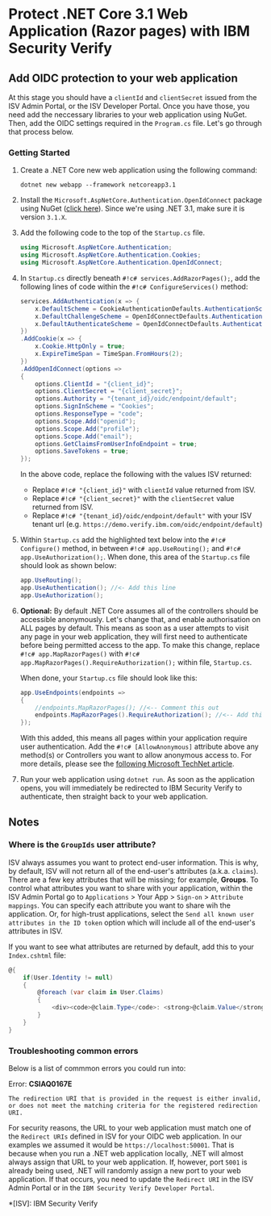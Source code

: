 # Protect .NET Core 3.1 Web Application (Razor pages) with IBM Security Verify

## Add OIDC protection to your web application

At this stage you should have a `clientId` and `clientSecret` issued from the ISV Admin Portal, or the ISV Developer Portal. Once you have those, you need add the neccessary libraries to your web application using NuGet. Then, add the OIDC settings required in the `Program.cs` file. Let's go through that process below.

### Getting Started

1.  Create a .NET Core new web application using the following command:
    ```
    dotnet new webapp --framework netcoreapp3.1
    ```

2.  Install the `Microsoft.AspNetCore.Authentication.OpenIdConnect` package using NuGet ([click here](https://www.nuget.org/packages/Microsoft.AspNetCore.Authentication.OpenIdConnect)). Since we're using .NET 3.1, make sure it is version `3.1.X`.

3.  Add the following code to the top of the `Startup.cs` file.
    ``` c#  
    using Microsoft.AspNetCore.Authentication;
    using Microsoft.AspNetCore.Authentication.Cookies;
    using Microsoft.AspNetCore.Authentication.OpenIdConnect;
    ```

4.  In `Startup.cs` directly beneath `#!c# services.AddRazorPages();`, add the following lines of code within the `#!c# ConfigureServices()` method:
    ``` c#
    services.AddAuthentication(x => {
        x.DefaultScheme = CookieAuthenticationDefaults.AuthenticationScheme;
        x.DefaultChallengeScheme = OpenIdConnectDefaults.AuthenticationScheme;
        x.DefaultAuthenticateScheme = OpenIdConnectDefaults.AuthenticationScheme;
    })
    .AddCookie(x => {
        x.Cookie.HttpOnly = true;
        x.ExpireTimeSpan = TimeSpan.FromHours(2);
    })
    .AddOpenIdConnect(options =>
    {
        options.ClientId = "{client_id}";
        options.ClientSecret = "{client_secret}";
        options.Authority = "{tenant_id}/oidc/endpoint/default";
        options.SignInScheme = "Cookies";
        options.ResponseType = "code";
        options.Scope.Add("openid");
        options.Scope.Add("profile");
        options.Scope.Add("email");
        options.GetClaimsFromUserInfoEndpoint = true;
        options.SaveTokens = true;
    });
    ```
    In the above code, replace the following with the values ISV returned:
    -   Replace `#!c# "{client_id}"` with `clientId` value returned from ISV.
    -   Replace `#!c# "{client_secret}"` with the `clientSecret` value returned from ISV.
    -   Replace `#!c# "{tenant_id}/oidc/endpoint/default"` with your ISV tenant url (e.g. `https://demo.verify.ibm.com/oidc/endpoint/default`)

5.  Within `Startup.cs` add the highlighted text below into the `#!c# Configure()` method, in between `#!c# app.UseRouting();` and `#!c# app.UseAuthorization();`. When done, this area of the `Startup.cs` file should look as shown below:
    ``` c# hl_lines="2"
    app.UseRouting();
    app.UseAuthentication(); //<- Add this line
    app.UseAuthorization();
    ```


5.  **Optional:** By default .NET Core assumes all of the controllers should be accessible anonymously. Let's change that, and enable authorisation on ALL pages by default. This means as soon as a user attempts to visit any page in your web application, they will first need to authenticate before being permitted access to the app. To make this change, replace `#!c# app.MapRazorPages()` with `#!c# app.MapRazorPages().RequireAuthorization();` within file, `Startup.cs`. 

    When done, your `Startup.cs` file should look like this:
    ``` c#
    app.UseEndpoints(endpoints =>
    {
        //endpoints.MapRazorPages(); //<-- Comment this out
        endpoints.MapRazorPages().RequireAuthorization(); //<-- Add this line
    });
    ```
    With this added, this means all pages within your application require user authentication. Add the `#!c# [AllowAnonymous]` attribute above any method(s) or Controllers you want to allow anonymous access to. For more details, please see the [following Microsoft TechNet article](https://docs.microsoft.com/en-us/aspnet/core/security/authorization/simple?view=aspnetcore-3.1).

6.  Run your web application using `dotnet run`. As soon as the application opens, you will immediately be redirected to IBM Security Verify to authenticate, then straight back to your web application. 


## Notes

### Where is the `GroupIds` user attribute?

ISV always assumes you want to protect end-user information. This is why, by default, ISV will not return all of the end-user's attributes (a.k.a. `claims`). There are a few key attributes that will be missing; for example, **Groups**. To control what attributes you want to share with your application, within the ISV Admin Portal go to `Applications` > Your App > `Sign-on` > `Attribute mappings`. You can specify each attribute you want to share wih the application. Or, for high-trust applications, select the `Send all known user attributes in the ID token` option which will include all of the end-user's attributes in ISV.

If you want to see what attributes are returned by default, add this to your `Index.cshtml` file:
``` c#
@{
    if(User.Identity != null)
    {
        @foreach (var claim in User.Claims)
        {
            <div><code>@claim.Type</code>: <strong>@claim.Value</strong></div>
        }
    }
}
```

### Troubleshooting common errors

Below is a list of commmon errors you could run into:


Error: **CSIAQ0167E**

`The redirection URI that is provided in the request is either invalid, or does not meet the matching criteria for the registered redirection URI.`

For security reasons, the URL to your web application must match one of the `Redirect URIs` defined in ISV for your OIDC web application. In our examples we assumed it would be `https://localhost:50001`. That is because when you run a .NET web application locally, .NET will almost always assign that URL to your web application. If, however, port `5001` is already being used, .NET will randomly assign a new port to your web application. If that occurs, you need to update the `Redirect URI` in the ISV Admin Portal or in the `IBM Security Verify Developer Portal`.

*[ISV]: IBM Security Verify
